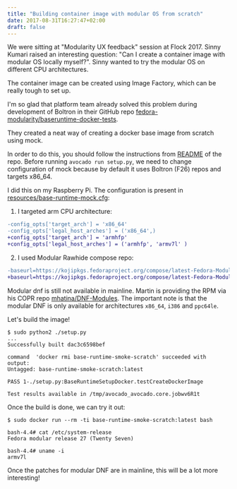 ```yaml
---
title: "Building container image with modular OS from scratch"
date: 2017-08-31T16:27:47+02:00
draft: false
---
```


We were sitting at "Modularity UX feedback" session at Flock 2017. Sinny Kumari
raised an interesting question: "Can I create a container image with modular OS
locally myself?". Sinny wanted to try the modular OS on different CPU
architectures.

The container image can be created using Image Factory, which can be really
tough to set up.

<!--more-->

I'm so glad that platform team already solved this problem during development
of Boltron in their GitHub repo
[fedora-modularity/baseruntime-docker-tests](https://github.com/fedora-modularity/baseruntime-docker-tests).

They created a neat way of creating a docker base image from scratch using mock.

In order to do this, you should follow the instructions from
[README](https://github.com/fedora-modularity/baseruntime-docker-tests#package-setup)
of the repo. Before running `avocado run setup.py`, we need to change configuration
of mock because by default it uses Boltron (F26) repos and targets x86\_64.

I did this on my Raspberry Pi. The configuration is present in
[resources/base-runtime-mock.cfg](https://github.com/fedora-modularity/baseruntime-docker-tests/blob/master/resources/base-runtime-mock.cfg):

 1. I targeted arm CPU architecture:
  ```diff
  -config_opts['target_arch'] = 'x86_64'
  -config_opts['legal_host_arches'] = ('x86_64',)
  +config_opts['target_arch'] = 'armhfp'
  +config_opts['legal_host_arches'] = ('armhfp', 'armv7l' )
  ```

 2. I used Modular Rawhide compose repo:
  ```diff
  -baseurl=https://kojipkgs.fedoraproject.org/compose/latest-Fedora-Modular-26/compose/Server/x86_64/os/
  +baseurl=https://kojipkgs.fedoraproject.org/compose/latest-Fedora-Modular-Rawhide/compose/Server/armhfp/os/
  ```

Modular dnf is still not available in mainline. Martin is providing the RPM via
his COPR repo
[mhatina/DNF-Modules](https://copr.fedorainfracloud.org/coprs/mhatina/DNF-Modules/).
The important note is that the modular DNF is only available for architectures
`x86_64`, `i386` and `ppc64le`.

Let's build the image!

```
$ sudo python2 ./setup.py
...
Successfully built dac3c6598bef

command  'docker rmi base-runtime-smoke-scratch' succeeded with output:
Untagged: base-runtime-smoke-scratch:latest

PASS 1-./setup.py:BaseRuntimeSetupDocker.testCreateDockerImage

Test results available in /tmp/avocado_avocado.core.jobwv6R1t
```

Once the build is done, we can try it out:

```
$ sudo docker run --rm -ti base-runtime-smoke-scratch:latest bash

bash-4.4# cat /etc/system-release
Fedora modular release 27 (Twenty Seven)

bash-4.4# uname -i
armv7l
```

Once the patches for modular DNF are in mainline, this will be a lot more interesting!
